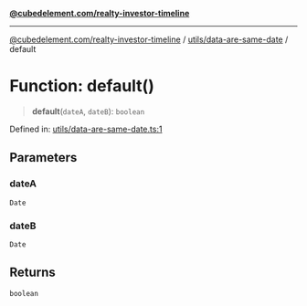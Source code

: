 [**@cubedelement.com/realty-investor-timeline**](../../../index.md)

---

[@cubedelement.com/realty-investor-timeline](../../../modules.md) / [utils/data-are-same-date](../index.md) / default

# Function: default()

> **default**(`dateA`, `dateB`): `boolean`

Defined in: [utils/data-are-same-date.ts:1](https://github.com/kvernon/realty-investor-timeline/blob/cec7f590aef4aded8ee94008f5b37aa0db4daadd/src/utils/data-are-same-date.ts#L1)

## Parameters

### dateA

`Date`

### dateB

`Date`

## Returns

`boolean`
